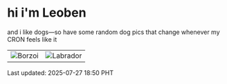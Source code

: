 # hi i'm Leoben

and i like dogs—so have some random dog pics that change whenever my CRON feels like it

|  |  |
|--------|----------|
| ![Borzoi](https://random-dog-vercel.vercel.app/api/random-borzoi?v=1753613406) | ![Labrador](https://random-dog-vercel.vercel.app/api/random-labrador?v=1753613406) |

Last updated: 2025-07-27 18:50 PHT
